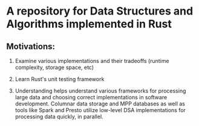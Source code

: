 # A repository for Data Structures and Algorithms implemented in Rust

## Motivations:

1. Examine various implementations and their tradeoffs (runtime complexity, storage space, etc)

2. Learn Rust's unit testing framework

3. Understanding helps understand various frameworks for processing large data and choosing correct implementations in software development. Columnar data storage and MPP databases as well as tools like Spark and Presto utilize low-level DSA implementations for processing data quickly, in parallel.


